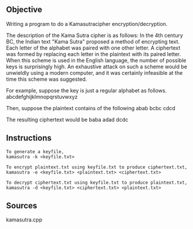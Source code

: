 Objective
--------------------------------------
Writing a program to do a Kamasutracipher encryption/decryption.

The description of the Kama Sutra cipher is as follows:
In the 4th century BC, the Indian text "Kama Sutra" proposed a method of encrypting text.
Each letter of the alphabet was paired with one other letter. A ciphertext was formed by replacing 
each letter in the plaintext with its paired letter. When this scheme is used in the English language,
the number of possible keys is surprisingly high. An exhaustive attack on such
a scheme would be unwieldly using a modern computer, and it was certainly infeasible at the time
this scheme was suggested.

For example, suppose the key is just a regular alphabet as follows.
abcdefghijklmnopqrstuvwxyz

Then, suppose the plaintext contains of the following
abab bcbc cdcd

The resulting ciphertext would be
baba adad dcdc

Instructions
--------------------------------------
```
To generate a keyfile,  
kamasutra -k <keyfile.txt>  

To encrypt plaintext.txt using keyfile.txt to produce ciphertext.txt,  
kamasutra -e <keyfile.txt> <plaintext.txt> <ciphertext.txt>

To decrypt ciphertext.txt using keyfile.txt to produce plaintext.txt,  
kamasutra -d <keyfile.txt> <ciphertext.txt> <plaintext.txt>  
```

Sources
--------------------------------------
kamasutra.cpp  

